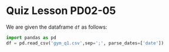 # Quiz Lesson PD02-05

We are given the dataframe ```df``` as follows:

```python
import pandas as pd
df = pd.read_csv('gym_q1.csv',sep=';', parse_dates=['date'])
```
